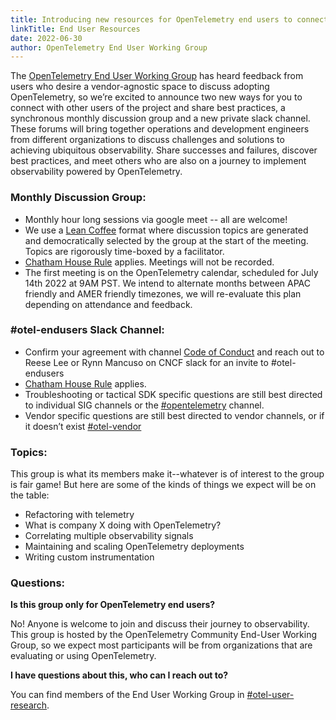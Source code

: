 ```yaml
---
title: Introducing new resources for OpenTelemetry end users to connect and discover best practices
linkTitle: End User Resources
date: 2022-06-30
author: OpenTelemetry End User Working Group
---
```



The [OpenTelemetry End User Working Group](https://github.com/open-telemetry/community/tree/main/working-groups/end-user) has heard feedback from users who desire a vendor-agnostic space to discuss adopting OpenTelemetry, so we’re excited to announce two new ways for you to connect with other users of the project and share best practices, a synchronous monthly discussion group and a new private slack channel. These forums will bring together operations and development engineers from different organizations to discuss challenges and solutions to achieving ubiquitous observability. Share successes and failures, discover best practices, and meet others who are also on a journey to implement observability powered by OpenTelemetry. 

### **Monthly Discussion Group:**
* Monthly hour long sessions via google meet -- all are welcome!
* We use a [Lean Coffee](http://leancoffee.org/) format where discussion topics are generated and democratically selected by the group at the start of the meeting. Topics are rigorously time-boxed by a facilitator.
* [Chatham House Rule](https://www.chathamhouse.org/about-us/chatham-house-rule) applies. Meetings will not be recorded.
* The first meeting is on the OpenTelemetry calendar, scheduled for July 14th 2022 at 9AM PST. We intend to alternate months between APAC friendly and AMER friendly timezones, we will re-evaluate this plan depending on attendance and feedback.

### **#otel-endusers Slack Channel:**
* Confirm your agreement with channel [Code of Conduct](https://github.com/open-telemetry/community/blob/main/working-groups/end-user/discussion-group-code-of-conduct.md) and reach out to Reese Lee or Rynn Mancuso on CNCF slack for an invite to #otel-endusers 
* [Chatham House Rule](https://www.chathamhouse.org/about-us/chatham-house-rule) applies.
* Troubleshooting or tactical SDK specific questions are still best directed to individual SIG channels or the [#opentelemetry](https://cloud-native.slack.com/archives/CJFCJHG4Q) channel. 
* Vendor specific questions are still best directed to vendor channels, or if it doesn’t exist [#otel-vendor](https://cloud-native.slack.com/archives/C031SAMGV2A)

### Topics:
This group is what its members make it--whatever is of interest to the group is fair game! But here are some of the kinds of things we expect will be on the table:
* Refactoring with telemetry
* What is company X doing with OpenTelemetry?
* Correlating multiple observability signals
* Maintaining and scaling OpenTelemetry deployments
* Writing custom instrumentation

### Questions:

**Is this group only for OpenTelemetry end users?**

No! Anyone is welcome to join and discuss their journey to observability. This group is hosted by the OpenTelemetry Community End-User Working Group, so we expect most participants will be from organizations that are evaluating or using OpenTelemetry.

**I have questions about this, who can I reach out to?**

You can find members of the End User Working Group in [#otel-user-research](https://cloud-native.slack.com/archives/C01RT3MSWGZ). 
